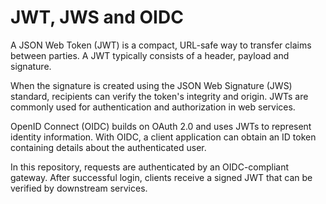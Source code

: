# JWT, JWS and OIDC

A JSON Web Token (JWT) is a compact, URL-safe way to transfer claims between parties. A JWT typically consists of a header, payload and signature.

When the signature is created using the JSON Web Signature (JWS) standard, recipients can verify the token's integrity and origin. JWTs are commonly used for authentication and authorization in web services.

OpenID Connect (OIDC) builds on OAuth 2.0 and uses JWTs to represent identity information. With OIDC, a client application can obtain an ID token containing details about the authenticated user.

In this repository, requests are authenticated by an OIDC-compliant gateway. After successful login, clients receive a signed JWT that can be verified by downstream services.
